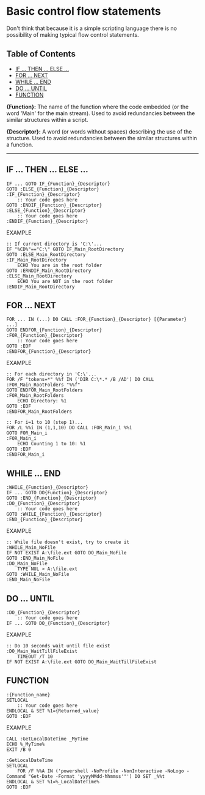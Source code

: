 # Basic control flow statements

Don't think that because it is a simple scripting language there is no possibility of making typical flow control statements.

## Table of Contents <!-- omit in toc -->
- [IF ... THEN ... ELSE ...](#if--then--else-)
- [FOR ... NEXT](#for--next)
- [WHILE ... END](#while--end)
- [DO ... UNTIL](#do--until)
- [FUNCTION](#function)

__{Function}:__ The name of the function where the code embedded (or the word 'Main' for the main stream). Used to avoid redundancies between the similar structures within a script.

__{Descriptor}:__ A word (or words without spaces) describing the use of the structure. Used to avoid redundancies between the similar structures within a function.

---

## IF ... THEN ... ELSE ...
```
IF ... GOTO IF_{Function}_{Descriptor}
GOTO :ELSE_{Function}_{Descriptor}
:IF_{Function}_{Descriptor}
    :: Your code goes here
GOTO :ENDIF_{Function}_{Descriptor}
:ELSE_{Function}_{Descriptor}
    :: Your code goes here
:ENDIF_{Function}_{Descriptor}
```
EXAMPLE
```batchfile
:: If current directory is 'C:\'...
IF "%CD%"=="C:\" GOTO IF_Main_RootDirectory
GOTO :ELSE_Main_RootDirectory
:IF_Main_RootDirectory
    ECHO You are in the root folder
GOTO :ERNDIF_Main_RootDirectory
:ELSE_Main_RootDirectory
    ECHO You are NOT in the root folder
:ENDIF_Main_RootDirectory
```

## FOR ... NEXT
```
FOR ... IN (...) DO CALL :FOR_{Function}_{Descriptor} [{Parameter} ...]
GOTO ENDFOR_{Function}_{Descriptor}
:FOR_{Function}_{Descriptor}
    :: Your code goes here
GOTO :EOF
:ENDFOR_{Function}_{Descriptor}
```
EXAMPLE
```batchfile
:: For each directory in 'C:\'...
FOR /F "tokens=*" %%f IN ('DIR C:\*.* /B /AD') DO CALL :FOR_Main_RootFolders "%%f"
GOTO ENDFOR_Main_RootFolders
:FOR_Main_RootFolders
    ECHO Directory: %1
GOTO :EOF
:ENDFOR_Main_RootFolders
```
```batchfile
:: For i=1 to 10 (step 1)...
FOR /L %%i IN (1,1,10) DO CALL :FOR_Main_i %%i
GOTO FOR_Main_i
:FOR_Main_i
    ECHO Counting 1 to 10: %1
GOTO :EOF
:ENDFOR_Main_i
```

## WHILE ... END
```
:WHILE_{Function}_{Descriptor}
IF ... GOTO DO{Function}_{Descriptor}
GOTO :END_{Function}_{Descriptor}
:DO_{Function}_{Descriptor}
    :: Your code goes here
GOTO :WHILE_{Function}_{Descriptor}
:END_{Function}_{Descriptor}
```
EXAMPLE
```batchfile
:: While file doesn't exist, try to create it
:WHILE_Main_NoFile
IF NOT EXIST A:\file.ext GOTO DO_Main_NoFile
GOTO :END_Main_NoFile
:DO_Main_NoFile
    TYPE NUL > A:\file.ext
GOTO :WHILE_Main_NoFile
:END_Main_NoFile
```

## DO ... UNTIL
```
:DO_{Function}_{Descriptor}
    :: Your code goes here
IF ... GOTO DO_{Function}_{Descriptor}
```
EXAMPLE
```batchfile
:: Do 10 seconds wait until file exist
:DO_Main_WaitTillFileExist
    TIMEOUT /T 10
IF NOT EXIST A:\file.ext GOTO DO_Main_WaitTillFileExist
```

## FUNCTION
```
:{Function_name}
SETLOCAL
    :: Your code goes here
ENDLOCAL & SET %1={Returned_value}
GOTO :EOF
```
EXAMPLE
```batchfile
CALL :GetLocalDateTime _MyTime
ECHO %_MyTime%
EXIT /B 0

:GetLocalDateTime
SETLOCAL
	FOR /F %%A IN ('powershell -NoProfile -NonInteractive -NoLogo -Command "Get-Date -Format 'yyyyMMdd-hhmmss'"') DO SET _%%t
ENDLOCAL & SET %1=%_LocalDateTime%
GOTO :EOF
```
